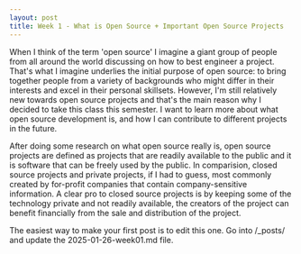 ```yaml
---
layout: post
title: Week 1 - What is Open Source + Important Open Source Projects
---
```


When I think of the term 'open source' I imagine a giant group of people from all around the world discussing on how to best engineer a project. That's what I imagine underlies the initial purpose of open source: to bring together people from a variety of backgrounds who might differ in their interests and excel in their personal skillsets. However, I'm still relatively new towards open source projects and that's the main reason why I decided to take this class this semester. I want to learn more about what open source development is, and how I can contribute to different projects in the future. 

After doing some research on what open source really is, open source projects are defined as projects that are readily available to the public and it is software that can be freely used by the public. In comparision, closed source projects and private projects, if I had to guess, most commonly created by for-profit companies that contain company-sensitive information. A clear pro to closed source projects is by keeping some of the technology private and not readily available, the creators of the project can benefit financially from the sale and distribution of the project.

The easiest way to make your first post is to edit this one.
Go into /_posts/ and update the 2025-01-26-week01.md file.
